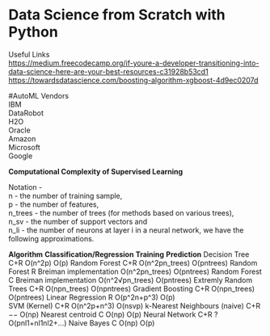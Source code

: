 # Data Science from Scratch with Python

Useful Links  
https://medium.freecodecamp.org/if-youre-a-developer-transitioning-into-data-science-here-are-your-best-resources-c31928b53cd1  
https://towardsdatascience.com/boosting-algorithm-xgboost-4d9ec0207d  


#AutoML Vendors  
IBM  
DataRobot  
H2O  
Oracle  
Amazon  
Microsoft  
Google  


**Computational Complexity of Supervised Learning**

Notation -  
n       - the number of training sample,   
p       - the number of features,   
n_trees - the number of trees (for methods based on various trees),   
n_sv    - the number of support vectors and   
n_li    - the number of neurons at layer  i in a neural network, we have the following approximations.  


**Algorithm**           **Classification/Regression**                 **Training**   **Prediction**
Decision Tree                  C+R                                      O(n^2p)           O(p)
Random Forest                  C+R                                      O(n^2pn_trees)    O(pntrees)
Random Forest                  R Breiman implementation                 O(n^2pn_trees)    O(pntrees)
Random Forest                  C Breiman implementation                 O(n^2√pn_trees)   O(pntrees)
Extremly Random Trees          C+R                                      O(npn_trees)      O(npntrees) 
Gradient Boosting              C+R                                      O(npn_trees)      O(pntrees)
Linear Regression              R                                        O(p^2n+p^3)       O(p)  
SVM (Kernel)                   C+R                                      O(n^2p+n^3)       O(nsvp)
k-Nearest Neighbours (naive)   C+R                                        −−              O(np) 
Nearest centroid               C                                        O(np)             O(p)
Neural Network                 C+R                                        ?               O(pnl1+nl1nl2+...)
Naive Bayes                    C                                        O(np)             O(p)

 














